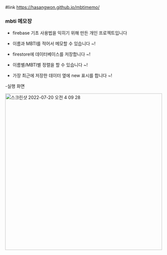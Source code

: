 #link
https://hasangwon.github.io/mbtimemo/

### mbti 메모장
- firebase 기초 사용법을 익히기 위해 만든 개인 프로젝트입니다

- 이름과 MBTI를 적어서 메모할 수 있습니다 ~!
- firestore에 데이터베이스를 저장합니다 ~!
- 이름별/MBTI별 정렬을 할 수 있습니다 ~!
- 가장 최근에 저장한 데이터 옆에 new 표시를 합니다 ~!

-실행 화면

<img width="500" alt="스크린샷 2022-07-20 오전 4 09 28" src="https://user-images.githubusercontent.com/75872687/179829795-1896fee8-78fe-43d2-9aaa-c6f4e16da3fc.png">
